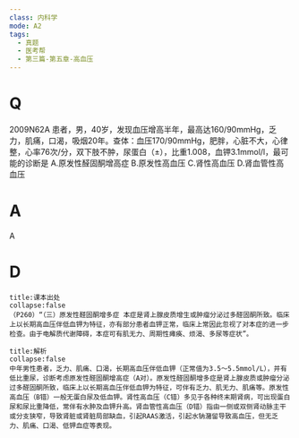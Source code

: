 ```yaml
---
class: 内科学
mode: A2
tags:
  - 真题
  - 医考帮
  - 第三篇-第五章-高血压
---
```


# Q
2009N62A 患者，男，40岁，发现血压增高半年，最高达160/90mmHg，乏力，肌痛，口渴，吸烟20年。查体：血压170/90mmHg，肥胖，心脏不大，心律整，心率76次/分，双下肢不肿，尿蛋白（±），比重1.008，血钾3.1mmol/l，最可能的诊断是
A.原发性醛固酮增高症
B.原发性高血压
C.肾性高血压
D.肾血管性高血压

# A
A
# D
```ad-note
title:课本出处
collapse:false
（P260）“（三）原发性醛固酮增多症 本症是肾上腺皮质增生或肿瘤分泌过多醛固酮所致。临床上以长期高血压伴低血钾为特征，亦有部分患者血钾正常，临床上常因此忽视了对本症的进一步检查。由于电解质代谢障碍，本症可有肌无力、周期性瘫痪、烦渴、多尿等症状”。
```

```ad-summary
title:解析
collapse:false
中年男性患者，乏力、肌痛、口渴，长期高血压伴低血钾（正常值为3.5～5.5mmol/L），并有低比重尿，诊断考虑原发性醛固酮增高症（A对）。原发性醛固酮增多症是肾上腺皮质或肿瘤分泌过多醛固酮所致，临床上以长期高血压伴低血钾为特征，可伴有乏力、肌无力、肌痛等。原发性高血压（B错）一般无蛋白尿及低血钾。肾性高血压（C错）多见于各种终末期肾病，可出现蛋白尿和尿比重降低，常伴有水肿及血钾升高。肾血管性高血压（D错）指由一侧或双侧肾动脉主干或分支狭窄，导致肾脏或肾脏局部缺血，引起RAAS激活，引起水钠潴留导致高血压，但无乏力、肌痛、口渴、低钾血症等表现。
```

